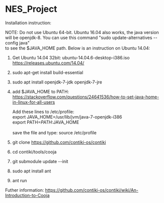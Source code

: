 # NES_Project

Installation instruction:

NOTE: Do not use Ubuntu 64-bit. Ubuntu 16.04 also works, the java version will be openjdk-8. You can use this command "sudo update-alternatives --config java" \
to see the $JAVA_HOME path. Below is an instruction on Ubuntu 14.04:

1. Get Ubuntu 14.04 32bit: ubuntu-14.04.6-desktop-i386.iso 
https://releases.ubuntu.com/14.04/
2. sudo apt-get install build-essential
3. sudo apt install openjdk-7-jdk openjdk-7-jre
4. add $JAVA_HOME to PATH: https://stackoverflow.com/questions/24641536/how-to-set-java-home-in-linux-for-all-users

   Add these lines to /etc/profile: \
   export JAVA_HOME=/usr/lib/jvm/java-7-openjdk-i386 \
   export PATH=$PATH:$JAVA_HOME \
\
   save the file and type: source /etc/profile
5. git clone https://github.com/contiki-os/contiki
6. cd contiki/tools/cooja
7. git submodule update --init
8. sudo apt install ant
9. ant run

Futher information: https://github.com/contiki-os/contiki/wiki/An-Introduction-to-Cooja


